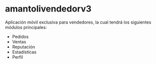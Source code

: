 # amantolivendedorv3

Aplicación móvil exclusiva para vendedores, la cual tendrá los siguientes módulos principales:
- Pedidos
- Ventas
- Reputación
- Estadísticas
- Perfil
